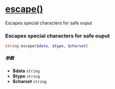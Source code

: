 [escape()](http://twinh.github.com/widget/api/escape)
=====================================================

Escapes special characters for safe ouput

### Escapes special characters for safe ouput
```php
string escape($data, $type, $charset)
```

##### 参数
* **$data** `string` 
* **$type** `string` 
* **$charset** `string` 

